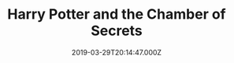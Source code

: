 ---
title: "Harry Potter and the Chamber of Secrets"
year: 2002
date: 2019-03-29T20:14:47.000Z
permalink: /almanac/movies/2019-03-29-harry-potter-and-the-chamber-of-secrets/index.html
rating: 3
tmdbid: 672
---